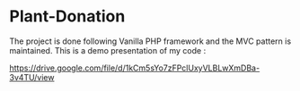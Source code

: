 # Plant-Donation
The project is done following Vanilla PHP framework and the MVC pattern is maintained. 
This is a demo presentation of my code :

https://drive.google.com/file/d/1kCm5sYo7zFPclUxyVLBLwXmDBa-3v4TU/view
